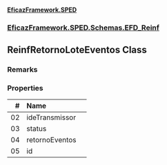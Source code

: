 #### [EficazFramework.SPED](EficazFrameworkSPED.md 'EficazFramework SPED')
### [EficazFramework.SPED.Schemas.EFD_Reinf](EficazFramework.SPED.Schemas.EFD_Reinf.md 'EficazFramework.SPED.Schemas.EFD_Reinf')

## ReinfRetornoLoteEventos Class

### Remarks
### Properties

| # | Name | |
| ---: | :--- | :--- |
| 02 | ideTransmissor |  |
| 03 | status |  |
| 04 | retornoEventos |  |
| 05 | id |  |
